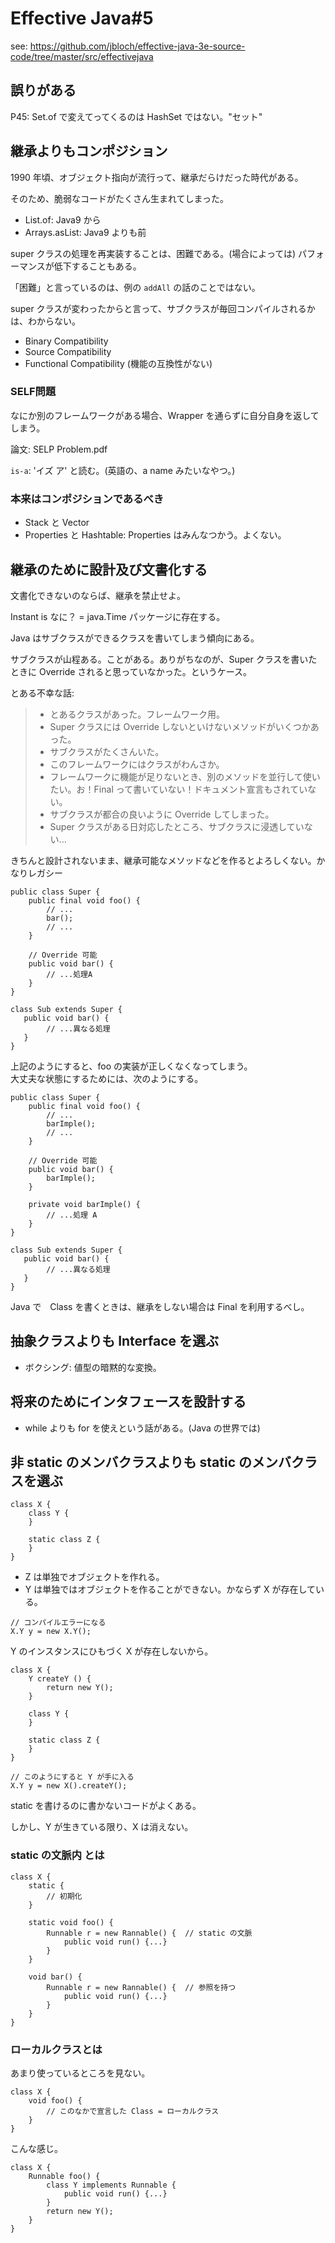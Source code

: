 # Effective Java#5
see: https://github.com/jbloch/effective-java-3e-source-code/tree/master/src/effectivejava

## 誤りがある
P45: Set.of で変えてってくるのは HashSet ではない。"セット"

## 継承よりもコンポジション
1990 年頃、オブジェクト指向が流行って、継承だらけだった時代がある。

そのため、脆弱なコードがたくさん生まれてしまった。

- List.of: Java9 から
- Arrays.asList: Java9 よりも前

super クラスの処理を再実装することは、困難である。(場合によっては)
パフォーマンスが低下することもある。

「困難」と言っているのは、例の `addAll` の話のことではない。

super クラスが変わったからと言って、サブクラスが毎回コンパイルされるかは、わからない。

- Binary Compatibility
- Source Compatibility
- Functional Compatibility (機能の互換性がない)

### SELF問題
なにか別のフレームワークがある場合、Wrapper を通らずに自分自身を返してしまう。

論文: SELP Problem.pdf

`is-a`: 'イズ ア' と読む。(英語の、a name みたいなやつ。)

### 本来はコンポジションであるべき
- Stack と Vector
- Properties と Hashtable: Properties はみんなつかう。よくない。

## 継承のために設計及び文書化する
文書化できないのならば、継承を禁止せよ。

Instant is なに？ = java.Time パッケージに存在する。

Java はサブクラスができるクラスを書いてしまう傾向にある。

サブクラスが山程ある。ことがある。ありがちなのが、Super クラスを書いたときに Override されると思っていなかった。というケース。

とある不幸な話:
> - とあるクラスがあった。フレームワーク用。
> - Super クラスには Override しないといけないメソッドがいくつかあった。
> - サブクラスがたくさんいた。
> - このフレームワークにはクラスがわんさか。
> - フレームワークに機能が足りないとき、別のメソッドを並行して使いたい。お！Final って書いていない！ドキュメント宣言もされていない。
> - サブクラスが都合の良いように Override してしまった。
> - Super クラスがある日対応したところ、サブクラスに浸透していない...

きちんと設計されないまま、継承可能なメソッドなどを作るとよろしくない。かなりレガシー

```
public class Super {
    public final void foo() {
        // ...
        bar();
        // ... 
    }

    // Override 可能
    public void bar() {
        // ...処理A
    }
}

class Sub extends Super {
   public void bar() {
        // ...異なる処理
   } 
}
```

上記のようにすると、foo の実装が正しくなくなってしまう。  
大丈夫な状態にするためには、次のようにする。

```
public class Super {
    public final void foo() {
        // ...
        barImple();
        // ... 
    }

    // Override 可能
    public void bar() {
        barImple();
    }

    private void barImple() {
        // ...処理 A
    }
}

class Sub extends Super {
   public void bar() {
        // ...異なる処理
   } 
}
```

Java で　Class を書くときは、継承をしない場合は Final を利用するべし。

## 抽象クラスよりも Interface を選ぶ

- ボクシング: 値型の暗黙的な変換。

## 将来のためにインタフェースを設計する

- while よりも for を使えという話がある。(Java の世界では)

## 非 static のメンバクラスよりも static のメンバクラスを選ぶ
```
class X {
    class Y {
    }

    static class Z {
    }
}
```

- Z は単独でオブジェクトを作れる。
- Y は単独ではオブジェクトを作ることができない。かならず X が存在している。

```
// コンパイルエラーになる
X.Y y = new X.Y();
```

Y のインスタンスにひもづく X が存在しないから。

```
class X {
    Y createY () {
        return new Y();
    }

    class Y {
    }

    static class Z {
    }
}

// このようにすると Y が手に入る
X.Y y = new X().createY();
```

static を書けるのに書かないコードがよくある。

しかし、Y が生きている限り、X は消えない。

### static の文脈内 とは

```
class X {
    static {
        // 初期化
    }

    static void foo() {
        Runnable r = new Rannable() {  // static の文脈
            public void run() {...}
        }
    }
    
    void bar() {
        Runnable r = new Rannable() {  // 参照を持つ
            public void run() {...}
        }
    }
}
```

### ローカルクラスとは

あまり使っているところを見ない。

```
class X {
    void foo() {
        // このなかで宣言した Class = ローカルクラス
    }
}
```

こんな感じ。

```
class X {
    Runnable foo() {
        class Y implements Runnable {
            public void run() {...}
        }
        return new Y();
    }
}
```
